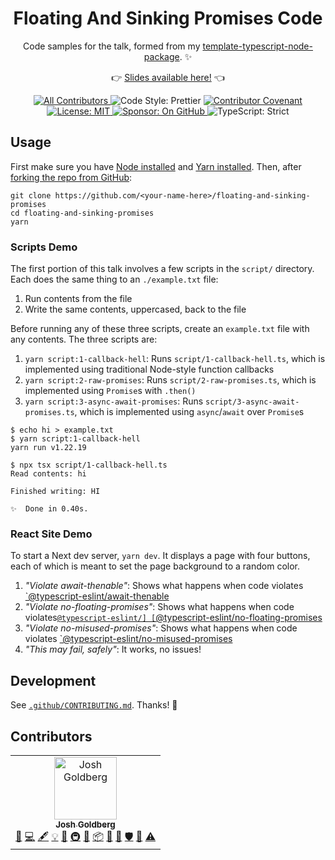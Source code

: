 <h1 align="center">Floating And Sinking Promises Code</h1>

<p align="center">Code samples for the talk, formed from my <a href="github.com/JoshuaKGoldberg/template-typescript-node-package">template-typescript-node-package</a>. ✨</p>

<p align="center">👉 <a href="https://1drv.ms/p/s!AvUc1cvPrJnWvtxb_0WRNwMDrhMGvg">Slides available here!</a> 👈</p>

<p align="center">
	<!-- ALL-CONTRIBUTORS-BADGE:START - Do not remove or modify this section -->
	<a href="#contributors">
		<img alt="All Contributors" src="https://img.shields.io/badge/all_contributors-1-21bb42.svg" />
	</a>
	<!-- ALL-CONTRIBUTORS-BADGE:END -->
	<img alt="Code Style: Prettier" src="https://img.shields.io/badge/code_style-prettier-21bb42.svg" />
	<a href="https://github.com/JoshuaKGoldberg/floating-and-sinking-promises/blob/main/.github/CODE_OF_CONDUCT.md">
		<img alt="Contributor Covenant" src="https://img.shields.io/badge/code_of_conduct-contributor_covenant-21bb42" />
	</a>
	<a href="https://github.com/JoshuaKGoldberg/floating-and-sinking-promises/blob/main/LICENSE.md">
	    <img alt="License: MIT" src="https://img.shields.io/github/license/JoshuaKGoldberg/floating-and-sinking-promises?color=21bb42">
    </a>
	<a href="https://github.com/sponsors/JoshuaKGoldberg">
    	<img alt="Sponsor: On GitHub" src="https://img.shields.io/badge/sponsor-on_github-21bb42.svg" />
    </a>
    <img alt="TypeScript: Strict" src="https://img.shields.io/badge/typescript-strict-21bb42.svg" />
</p>

## Usage

First make sure you have [Node installed](https://nodejs.org/en/download) and [Yarn installed](https://yarnpkg.com/getting-started/install).
Then, after [forking the repo from GitHub](https://help.github.com/articles/fork-a-repo):

```shell
git clone https://github.com/<your-name-here>/floating-and-sinking-promises
cd floating-and-sinking-promises
yarn
```

### Scripts Demo

The first portion of this talk involves a few scripts in the `script/` directory.
Each does the same thing to an `./example.txt` file:

1. Run contents from the file
2. Write the same contents, uppercased, back to the file

Before running any of these three scripts, create an `example.txt` file with any contents.
The three scripts are:

1. `yarn script:1-callback-hell`: Runs `script/1-callback-hell.ts`, which is implemented using traditional Node-style function callbacks
2. `yarn script:2-raw-promises`: Runs `script/2-raw-promises.ts`, which is implemented using `Promise`s with `.then()`
3. `yarn script:3-async-await-promises`: Runs `script/3-async-await-promises.ts`, which is implemented using `async`/`await` over `Promise`s

```plaintext
$ echo hi > example.txt
$ yarn script:1-callback-hell
yarn run v1.22.19

$ npx tsx script/1-callback-hell.ts
Read contents: hi

Finished writing: HI

✨  Done in 0.40s.
```

### React Site Demo

To start a Next dev server, `yarn dev`.
It displays a page with four buttons, each of which is meant to set the page background to a random color.

1. _"Violate await-thenable"_: Shows what happens when code violates [`@typescript-eslint/await-thenable](https://typescript-eslint.io/rules/await-thenable)
2. _"Violate no-floating-promises"_: Shows what happens when code violates[`@typescript-eslint/] [`@typescript-eslint/no-floating-promises](https://typescript-eslint.io/rules/no-floating-promises)
3. _"Violate no-misused-promises"_: Shows what happens when code violates [`@typescript-eslint/no-misused-promises](https://typescript-eslint.io/rules/no-misused-promises)
4. _"This may fail, safely"_: It works, no issues!

## Development

See [`.github/CONTRIBUTING.md`](./.github/CONTRIBUTING.md).
Thanks! 💖

## Contributors

<!-- ALL-CONTRIBUTORS-LIST:START - Do not remove or modify this section -->
<!-- prettier-ignore-start -->
<!-- markdownlint-disable -->
<!-- spellchecker: disable -->
<table>
  <tbody>
    <tr>
      <td align="center"><a href="http://www.joshuakgoldberg.com"><img src="https://avatars.githubusercontent.com/u/3335181?v=4?s=100" width="100px;" alt="Josh Goldberg"/><br /><sub><b>Josh Goldberg</b></sub></a><br /><a href="https://github.com/JoshuaKGoldberg/floating-and-sinking-promises/issues?q=author%3AJoshuaKGoldberg" title="Bug reports">🐛</a> <a href="https://github.com/JoshuaKGoldberg/floating-and-sinking-promises/commits?author=JoshuaKGoldberg" title="Code">💻</a> <a href="#content-JoshuaKGoldberg" title="Content">🖋</a> <a href="#example-JoshuaKGoldberg" title="Examples">💡</a> <a href="#ideas-JoshuaKGoldberg" title="Ideas, Planning, & Feedback">🤔</a> <a href="#infra-JoshuaKGoldberg" title="Infrastructure (Hosting, Build-Tools, etc)">🚇</a> <a href="#maintenance-JoshuaKGoldberg" title="Maintenance">🚧</a> <a href="#platform-JoshuaKGoldberg" title="Packaging/porting to new platform">📦</a> <a href="#projectManagement-JoshuaKGoldberg" title="Project Management">📆</a> <a href="https://github.com/JoshuaKGoldberg/floating-and-sinking-promises/pulls?q=is%3Apr+reviewed-by%3AJoshuaKGoldberg" title="Reviewed Pull Requests">👀</a> <a href="#security-JoshuaKGoldberg" title="Security">🛡️</a> <a href="#tool-JoshuaKGoldberg" title="Tools">🔧</a> <a href="https://github.com/JoshuaKGoldberg/floating-and-sinking-promises/commits?author=JoshuaKGoldberg" title="Tests">⚠️</a></td>
    </tr>
  </tbody>
</table>

<!-- spellchecker: enable -->
<!-- markdownlint-restore -->
<!-- prettier-ignore-end -->

<!-- ALL-CONTRIBUTORS-LIST:END -->
